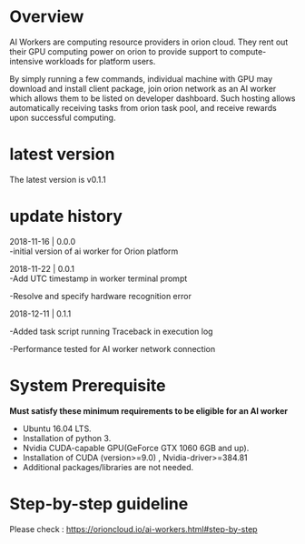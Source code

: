 # Overview
AI Workers are computing resource providers in orion cloud. They rent out their GPU computing power on orion to provide support to compute-intensive workloads for platform users.

By simply running a few commands, individual machine with GPU may download and install client package, join orion network as an AI worker which allows them to be listed on developer dashboard. Such hosting allows automatically receiving tasks from orion task pool, and receive rewards upon successful computing.

# latest version
The latest version is v0.1.1

# update history
2018-11-16 |  0.0.0  
-initial version of ai worker for Orion platform

2018-11-22 |  0.0.1  
-Add UTC timestamp in worker terminal prompt

-Resolve and specify hardware recognition error

2018-12-11 |  0.1.1

-Added task script running Traceback in execution log

-Performance tested for AI worker network connection


# System Prerequisite #

**Must satisfy these minimum requirements to be eligible for an AI worker**
- Ubuntu 16.04 LTS.
- Installation of python 3.
- Nvidia CUDA-capable GPU(GeForce GTX 1060 6GB and up).
- Installation of CUDA (version>=9.0) , Nvidia-driver>=384.81
- Additional packages/libraries are not needed.

# Step-by-step guideline #

Please check : https://orioncloud.io/ai-workers.html#step-by-step
